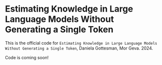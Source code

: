 # Estimating Knowledge in Large Language Models Without Generating a Single Token
This is the official code for `Estimating Knowledge in Large Language Models Without Generating a Single Token`, Daniela Gottesman, Mor Geva. 2024.

Code is coming soon!

